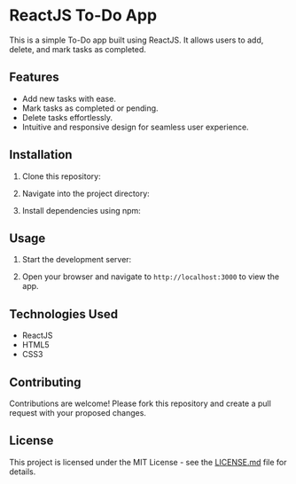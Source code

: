 # ReactJS To-Do App

This is a simple To-Do app built using ReactJS. It allows users to add, delete, and mark tasks as completed.

## Features

- Add new tasks with ease.
- Mark tasks as completed or pending.
- Delete tasks effortlessly.
- Intuitive and responsive design for seamless user experience.

## Installation

1. Clone this repository:

2. Navigate into the project directory:

3. Install dependencies using npm:

## Usage

1. Start the development server:

2. Open your browser and navigate to `http://localhost:3000` to view the app.

## Technologies Used

- ReactJS
- HTML5
- CSS3

## Contributing

Contributions are welcome! Please fork this repository and create a pull request with your proposed changes.

## License

This project is licensed under the MIT License - see the [LICENSE.md](LICENSE.md) file for details.
